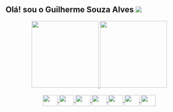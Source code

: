 ## Olá! sou o Guilherme Souza Alves <a href="https://www.linkedin.com/in/guilherme-souza-alves/" target="_blank"><img src="https://img.shields.io/badge/-LinkedIn-%230077B5?style=for-the-badge&logo=linkedin&logoColor=white" target="_blank"></a> 

<div align="center">
  <a href="https://github.com/guilhermesouzaalves">
  <img height="180em" src="https://github-readme-stats.vercel.app/api?username=guilhermesouzaalves&show_icons=true&theme=tokyonight&include_all_commits=true&count_private=true"/>
  <img height="180em" src="https://github-readme-stats.vercel.app/api/top-langs/?username=guilhermesouzaalves&layout=compact&langs_count=7&theme=tokyonight"/>
</div>

<div align="center" style="display: inline_block"><br>
  <img align="center" height="30" width="40" src="https://cdn.jsdelivr.net/gh/devicons/devicon/icons/javascript/javascript-plain.svg">
  <img align="center" height="30" width="40" src="https://cdn.jsdelivr.net/gh/devicons/devicon/icons/typescript/typescript-plain.svg">
  <img align="center" height="30" width="40" src="https://cdn.jsdelivr.net/gh/devicons/devicon/icons/html5/html5-plain.svg">
  <img align="center" height="30" width="40" src="https://cdn.jsdelivr.net/gh/devicons/devicon/icons/css3/css3-plain.svg">
  <img align="center" height="30" width="40" src="https://cdn.jsdelivr.net/gh/devicons/devicon/icons/react/react-original-wordmark.svg">
  <img align="center" height="30" width="40" src="https://cdn.jsdelivr.net/gh/devicons/devicon/icons/nodejs/nodejs-plain.svg">
  <img align="center" height="30" width="40" src="https://cdn.jsdelivr.net/gh/devicons/devicon/icons/graphql/graphql-plain.svg">
</div>



<!--
**guilhermesouzaalves/guilhermesouzaalves** is a ✨ _special_ ✨ repository because its `README.md` (this file) appears on your GitHub profile.

Here are some ideas to get you started:

- 🔭 I’m currently working on ...
- 🌱 I’m currently learning ...
- 👯 I’m looking to collaborate on ...
- 🤔 I’m looking for help with ...
- 💬 Ask me about ...
- 📫 How to reach me: ...
- 😄 Pronouns: ...
- ⚡ Fun fact: ...
-->
